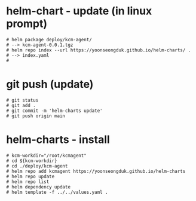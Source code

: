 # helm-chart - update (in linux prompt)

```
# helm package deploy/kcm-agent/
# --> kcm-agent-0.0.1.tgz 
# helm repo index --url https://yoonseongduk.github.io/helm-charts/ . 
# --> index.yaml 
#
```

# git push (update)

```
# git status
# git add .
# git commit -m 'helm-charts update'
# git push origin main
```

# helm-charts - install

```
# kcm-workdir="/root/kcmagent"
# cd ${kcm-workdir}
# cd ./deploy/kcm-agent
# helm repo add kcmagent https://yoonseongduk.github.io/helm-charts
# helm repo update
# helm repo list
# helm dependency update
# helm template -f ../../values.yaml .   